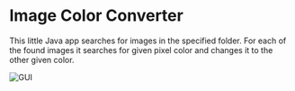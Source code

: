 # Image Color Converter

This little Java app searches for images in the specified folder. For each of the found images it searches for given pixel color and changes it to the other given color.

![GUI](https://i.imgur.com/suYUKx2.png)
